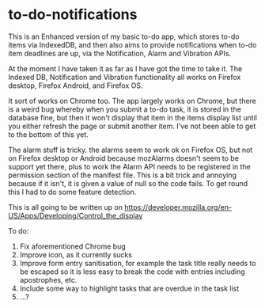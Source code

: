 to-do-notifications
===================

This is an Enhanced version of my basic to-do app, which stores to-do items via IndexedDB, and then also aims to provide notifications when to-do item deadlines are up, via the Notification, Alarm and Vibration APIs.

At the moment I have taken it as far as I have got the time to take it. The Indexed DB, Notification and Vibration functionality all works on Firefox desktop, Firefox Android, and Firefox OS.

It sort of works on Chrome too. The app largely works on Chrome, but there is a weird bug whereby when you submit a to-do task, it is stored in the database fine, but then it won't display that item in the items display list until you either refresh the page or submit another item. I've not been able to get to the bottom of this yet.

The alarm stuff is tricky. the alarms seem to work ok on Firefox OS, but not on Firefox desktop or Android because mozAlarms doesn't seem to be support yet there, plus to work the Alarm API needs to be registered in the permission section of the manifest file. This is a bit trick and annoying because if it isn't, it is given a value of null so the code fails. To get round this I had to do some feature detection.

This is all going to be written up on https://developer.mozilla.org/en-US/Apps/Developing/Control_the_display

To do:

1. Fix aforementioned Chrome bug
2. Improve icon, as it currently sucks
3. Improve form entry sanitisation, for example the task title really needs to be escaped so it is less easy to break the code with entries including apostrophes, etc.
4. Include some way to highlight tasks that are overdue in the task list
5. ...?


